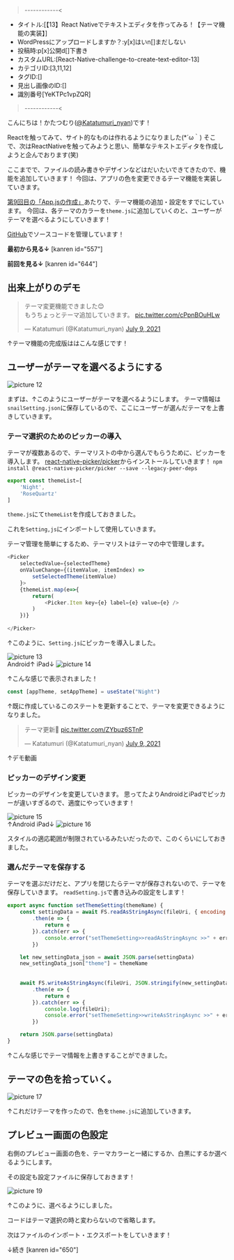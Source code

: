 >------------<
- タイトル:[【13】React Nativeでテキストエディタを作ってみる！【テーマ機能の実装】]
- WordPressにアップロードしますか？:y[x]はいn[]まだしない
- 投稿時:p[x]公開d[]下書き
- カスタムURL:[React-Native-challenge-to-create-text-editor-13]
- カテゴリID:[3,11,12]
- タグID:[]
- 見出し画像のID:[]
- 識別番号[YeKTPc1vpZQR]
>------------<



こんにちは！かたつむり([@Katatumuri_nyan](https://twitter.com/Katatumuri_nyan))です！

Reactを触ってみて、サイト的なものは作れるようになりました(*´ω｀)
そこで、次はReactNativeを触ってみようと思い、簡単なテキストエディタを作成しようと企んでおります(笑)

ここまでで、ファイルの読み書きやデザインなどはだいたいできてきたので、機能を追加していきます！
今回は、アプリの色を変更できるテーマ機能を実装していきます。

[第9回目の「App.jsの作成」](https://katatumuri.xyz/react/628/react-native-challenge-to-create-text-editor-9/#Appjs%E3%81%AE%E4%BD%9C%E6%88%90)あたりで、テーマ機能の追加・設定をすでにしています。
今回は、各テーマのカラーを`theme.js`に追加していくのと、ユーザーがテーマを選べるようにしていきます！

[GitHub](https://github.com/katatumuri-maimai/snail_Markdown_TextEditor)でソースコードを管理しています！

**最初から見る↓**
[kanren id="557"]

**前回を見る↓**
[kanren id="644"]

## 出来上がりのデモ
<blockquote class="twitter-tweet"><p lang="ja" dir="ltr">テーマ変更機能できました😊<br>もうちょっとテーマ追加していきます。 <a href="https://t.co/cPpnBOuHLw">pic.twitter.com/cPpnBOuHLw</a></p>&mdash; Katatumuri (@Katatumuri_nyan) <a href="https://twitter.com/Katatumuri_nyan/status/1413459227419365378?ref_src=twsrc%5Etfw">July 9, 2021</a></blockquote> <script async src="https://platform.twitter.com/widgets.js" charset="utf-8"></script>
↑テーマ機能の完成版ははこんな感じです！

## ユーザーがテーマを選べるようにする
![picture 12](../../images/ed9a2a76a8a1da4da8f5ec15318799669c3aacc70f07231a0cbca6215ee1bafe.png)  

まずは、↑このようにユーザーがテーマを選べるようにします。
テーマ情報は`snailSetting.json`に保存しているので、ここにユーザーが選んだテーマを上書きしていきます。


### テーマ選択のためのピッカーの導入
テーマが複数あるので、テーマリストの中から選んでもらうために、ピッカーを導入します。
[react-native-picker/picker](https://github.com/react-native-picker/picker)からインストールしていきます！
`npm install @react-native-picker/picker --save --legacy-peer-deps`

```javascript
export const themeList=[
    'Night',
    'RoseQuartz'
]
```
`theme.js`にて`themeList`を作成しておきました。

これを`Setting,js`にインポートして使用していきます。

テーマ管理を簡単にするため、テーマリストはテーマの中で管理します。


```javascript
<Picker
    selectedValue={selectedTheme}
    onValueChange={(itemValue, itemIndex) =>
        setSelectedTheme(itemValue)
    }>
    {themeList.map(e=>{
        return(
            <Picker.Item key={e} label={e} value={e} />
        )
    })}
    
</Picker>
```
↑このように、`Setting.js`にピッカーを導入しました。

![picture 13](../../images/5bb3a25334f6b2a5925a337647ad408b5247774e37c158cdfb4c07b3b5e5894d.png)  
Android↑
iPad↓
![picture 14](../../images/41177a78cfa31d6bebad50a7f94ad94cf019c2f5db5b2519c8bb0f2d024607ab.png)  

↑こんな感じで表示されました！

```javascript
const [appTheme, setAppTheme] = useState("Night")
```
↑既に作成しているこのステートを更新することで、テーマを変更できるようになりました。

<blockquote class="twitter-tweet"><p lang="ja" dir="ltr">テーマ更新🥰 <a href="https://t.co/ZYbuz6STnP">pic.twitter.com/ZYbuz6STnP</a></p>&mdash; Katatumuri (@Katatumuri_nyan) <a href="https://twitter.com/Katatumuri_nyan/status/1413376361981366275?ref_src=twsrc%5Etfw">July 9, 2021</a></blockquote> <script async src="https://platform.twitter.com/widgets.js" charset="utf-8"></script>
↑デモ動画

### ピッカーのデザイン変更
ピッカーのデザインを変更していきます。
思ってたよりAndroidとiPadでピッカーが違いすぎるので、適度にやっていきます！

![picture 15](../../images/79b5362b40a2a7368c1a2264aba16c5b186ca65d9bf14f73088619341d8275d6.png)  
↑Android
iPad↓
![picture 16](../../images/82471f9ee7370439adcac49db9e5c21fb5ac04a3b09d3baeec21d50dca603eea.png)  

スタイルの適応範囲が制限されているみたいだったので、このくらいにしておきました。


### 選んだテーマを保存する
テーマを選ぶだけだと、アプリを閉じたらテーマが保存されないので、テーマを保存していきます。
`readSetting.js`で書き込みの設定をします！

```javascript
export async function setThemeSetting(themeName) {
    const settingData = await FS.readAsStringAsync(fileUri, { encoding: FileSystem.EncodingType.UTF8 })
        .then(e => {
            return e
        }).catch(err => {
            console.error("setThemeSetting>>readAsStringAsync >>" + err);
        })

    let new_settingData_json = await JSON.parse(settingData)
    new_settingData_json["theme"] = themeName
    
  
    await FS.writeAsStringAsync(fileUri, JSON.stringify(new_settingData_json), { encoding: FileSystem.EncodingType.UTF8 })
        .then(e => {
            return e
        }).catch(err => {
            console.log(fileUri);
            console.error("setThemeSetting>>writeAsStringAsync >>" + err);
        })

    return JSON.parse(settingData)
}
```
↑こんな感じでテーマ情報を上書きすることができました。


## テーマの色を拾っていく。
![picture 17](../../images/e7c6291ca91ebfd6780bbf0f6360337b59b8694d533829e3721b171521232420.png)  

↑これだけテーマを作ったので、色を`theme.js`に追加していきます。




## プレビュー画面の色設定   
右側のプレビュー画面の色を、テーマカラーと一緒にするか、白黒にするか選べるようにします。

その設定も設定ファイルに保存しておきます！

![picture 19](../../images/ca75548dff763a9ab342ac476f36f22f039ebd5517fb577d513bb4cb10dde37e.png)  

↑このように、選べるようにしました。

コードはテーマ選択の時と変わらないので省略します。


次はファイルのインポート・エクスポートをしていきます！

↓続き
[kanren id="650"]